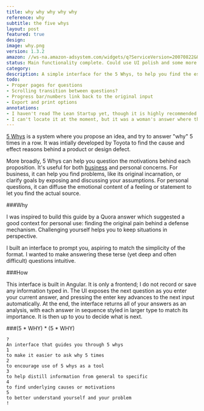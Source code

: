 ```yaml
---
title: why why why why why
reference: why
subtitle: the five whys
layout: post
featured: true
design: 
image: why.png
version: 1.3.2
amazon: //ws-na.amazon-adsystem.com/widgets/q?ServiceVersion=20070822&OneJS=1&Operation=GetAdHtml&MarketPlace=US&source=ss&ref=ss_til&ad_type=product_link&tracking_id=main05-20&marketplace=amazon&region=US&placement=0307887898&asins=0307887898&linkId=YGFTTRFRUAY4FLSG
status: Main functionality complete. Could use UI polish and some more Angular knowledge
category: 
description: A simple interface for the 5 Whys, to help you find the essence of your idea.
todo:
- Proper pages for questions
- Scrolling transition between questions?
- Progress bar/numbers link back to the original input
- Export and print options
annotations:
- I haven't read The Lean Startup yet, though it is highly recommended by many.
- I can't locate it at the moment, but it was a woman's answer where the gist was "how do you get over hating people?" She said nobody's worth her time to hate, and if she's still bothered, she asks herself 5 whys. She finds it important to locate the insecurity that is precipitating a hateful reaction, instead of focusing on the hater him/herself. (If anyone finds it, I'll gladly add the link.)
---
```


[5 Whys](http://en.wikipedia.org/wiki/5_Whys) is a system where you propose an idea, and try to answer "why" 5 times in a row. It was intially developed by Toyota to find the cause and effect reasons behind a product or design defect. 

More broadly, 5 Whys can help you question the motivations behind each proposition. It's useful for both [business](http://www.fastcodesign.com/1669738/to-get-to-the-root-of-a-hard-problem-just-ask-why-five-times)<sup></sup> and personal concerns. For business, it can help you find problems, like its original incarnation, or clarify goals by exposing and discussing your assumptions. For personal questions, it can diffuse the emotional content of a feeling or statement to let you find the actual source.

###Why

I was inspired to build this guide by a Quora answer<sup></sup> which suggested a good context for personal use: finding the original pain behind a defense mechanism. Challenging yourself helps you to keep situations in perspective.

I built an interface to prompt you, aspiring to match the simplicity of the format. I wanted to make answering these terse (yet deep and often difficult) questions intuitive.

###How

This interface is built in Angular. It is only a frontend; I do not record or save any information typed in. The UI exposes the next question as you enter your current answer, and pressing the enter key advances to the next input automatically. At the end, the interface returns all of your answers as an analysis, with each answer in sequence styled in larger type to match its importance. It is then up to you to decide what is next.

###(5 * WHY) * (5 * WHY)

	?
	An interface that guides you through 5 whys
	1
	to make it easier to ask why 5 times
	2
	to encourage use of 5 whys as a tool
	3
	to help distill information from general to specific
	4
	to find underlying causes or motivations
	5
	to better understand yourself and your problem
	!